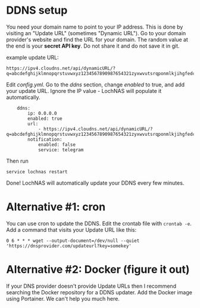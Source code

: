 # DDNS setup

You need your domain name to point to your IP address. This is done by visiting an "Update URL" (sometimes "Dynamic URL"). Go to your domain provider's website and find the URL for your domain. The random value at the end is your **secret API key**. Do not share it and do not save it in git.

example update URL:

```
https://ipv4.cloudns.net/api/dynamicURL/?q=abcdefghijklmnopqrstuvwxyz1234567890987654321zyxwvutsrqponmlkjihgfedcba
```

Edit _config.yml_. Go to the _ddns_ section, change _enabled_ to true, and add your update URL. Ignore the IP value - LochNAS will populate it automatically. 

```
    ddns:
        ip: 0.0.0.0
        enabled: true
        url:
            - https://ipv4.cloudns.net/api/dynamicURL/?q=abcdefghijklmnopqrstuvwxyz1234567890987654321zyxwvutsrqponmlkjihgfedcba
        notification:
            enabled: false
            service: telegram

```

Then run

```
service lochnas restart
```

Done! LochNAS will automatically update your DDNS every few minutes.

# Alternative #1: cron 
You can use cron to update the DDNS. Edit the crontab file with `crontab -e`. Add a command that visits your Update URL like this:

```
0 6 * * * wget --output-document=/dev/null --quiet 'https://dnsprovider.com/updateurl?key=somekey'
```

# Alternative #2: Docker (figure it out)

If your DNS provider doesn't provide Update URLs then I recommend searching the Docker repository for a DDNS updater. Add the Docker image using Portainer. We can't help you much here.
